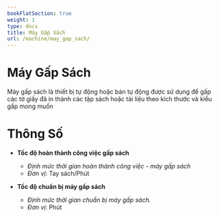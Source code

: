```yaml
---
bookFlatSection: true
weight: 1
type: docs
title: Máy Gấp Sách
url: /machine/may_gap_sach/
---
```


# Máy Gấp Sách

Máy gấp sách là thiết bị tự động hoặc bán tự động được sử dụng để gấp các tờ giấy đã in thành các tập sách hoặc tài liệu theo kích thước và kiểu gấp mong muốn

# Thông Số

- **Tốc độ hoàn thành công việc gấp sách**
  * *Định mức thời gian hoàn thành công việc - máy gấp sách*
  * *Đơn vị*: Tay sách/Phút

- **Tốc độ chuẩn bị máy gấp sách**
  * *Định mức thời gian chuẩn bị máy gấp sách.*
  * *Đơn vị*: Phút



